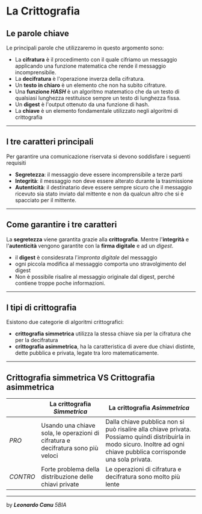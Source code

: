 # La Crittografia
## Le parole chiave
Le principali parole che utilizzaremo in questo argomento sono:
- La **cifratura** è il procedimento con il quale cifriamo un messaggio applicando
una funzione matematica che rende il messaggio incomprensibile.
- La **decifratura** è l'operazione inverza della cifratura.
- Un **testo in chiaro** è un elemento che non ha subito cifrature.
- Una **funzione *HASH*** è un algoritmo matematico che da un testo di qualsiasi lunghezza
restituisce sempre un testo di lunghezza fissa.
- Un **digest** è l'output ottenuto da una funzione di hash.
- La **chiave** è un elemento fondamentale utilizzato negli algoritmi di crittografia

---

## I tre caratteri principali
Per garantire una comunicazione riservata si devono soddisfare i seguenti requisiti
- **Segretezza**: il messaggio deve essere incomprensibile a terze parti
- **Integrità**: il messaggio non deve essere alterato durante la trasmissione
- **Autenticità**: il destinatario deve essere sempre sicuro che il messaggio ricevuto sia
stato inviato dal mittente e non da qualcun altro che si è spacciato per il mittente.

---

## Come garantire i tre caratteri
La **segretezza** viene garantita grazie alla **crittografia**. Mentre l'**integrità** e l'**autenticità** vengono garantite con la **firma digitale** e ad un *digest*.
- il **digest** è considesrata l'*impronta digitale* del messaggio
- ogni piccola modifica al messaggio comporta uno stravolgimento del digest
- Non è possibile risalire al messaggio originale dal digest, perché contiene troppe
poche informazioni.

---

## I tipi di crittografia
Esistono due categorie di algoritmi crittografici:
- **crittografia simmetrica** utilizza la stessa chiave sia per la cifratura che per la decifratura
- **crittografia asimmetrica**, ha la caratteristica di avere due chiavi distinte, dette pubblica e privata, legate tra loro matematicamente.

---

## Crittografia simmetrica VS Crittografia asimmetrica


||La crittografia ***Simmetrica*** |La crittografia ***Asimmetrica***|
|---|---|---|
|*PRO*|Usando una chiave sola, le operazioni di cifratura e decifratura sono più veloci |Dalla chiave pubblica non si può risalire alla chiave privata. Possiamo quindi distribuirla in modo sicuro. Inoltre ad ogni chiave pubblica corrisponde una sola privata.|
|*CONTRO*|Forte problema della distribuzione delle chiavi private|Le operazioni di cifratura e decifratura sono molto più lente|

---



by ***Leonardo Canu*** *5BIA*